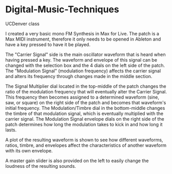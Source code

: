 # Digital-Music-Techniques
UCDenver class

  I created a very basic mono FM Synthesis in Max for Live.  The patch is a Max MIDI instrument, therefore it only needs to be opened in Ableton and have a key pressed to have it be played.
  
  The "Carrier Signal" side is the main oscillator waveform that is heard when having pressed a key.  The waveform and envelope of this signal can be changed with the selection box and the 4 dials on the left side of the patch.
  The "Modulation Signal" (modulation frequency) affects the carrier signal and alters its frequency through changes made in the middle section.
  
  The Signal Multiplier dial located in the top-middle of the patch changes the ratio of the modulation frequency that will eventually alter the Carrier Signal.  This frequency then becomes assigned to a determined waveform (sine, saw, or square) on the right side of the patch and becomes that waveform's initial frequency.   The Modulation/Timbre dial in the bottom-middle changes the timbre of that modulation signal, which is eventually multiplied with the carrier signal.
  The Modulation Signal envelope dials on the right side of the patch determines how long the modulation takes to kick in and how long it lasts.
  
  A plot of the resulting waveform is shown to see how different waveforms, ratios, timbre, and envelopes affect the characteristics of another waveform with its own envelope.
  
  A master gain slider is also provided on the left to easily change the loudness of the resulting sounds.
